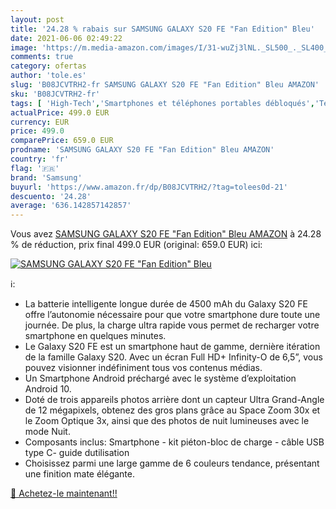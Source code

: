 ```yaml
---
layout: post
title: '24.28 % rabais sur SAMSUNG GALAXY S20 FE "Fan Edition" Bleu'
date: 2021-06-06 02:49:22
image: 'https://m.media-amazon.com/images/I/31-wuZj3lNL._SL500_._SL400_.jpg'
comments: true
category: ofertas
author: 'tole.es'
slug: 'B08JCVTRH2-fr SAMSUNG GALAXY S20 FE "Fan Edition" Bleu AMAZON'
sku: 'B08JCVTRH2-fr'
tags: [ 'High-Tech','Smartphones et téléphones portables débloqués','Téléphones portables et accessoires','samsung', ]
actualPrice: 499.0 EUR
currency: EUR
price: 499.0
comparePrice: 659.0 EUR
prodname: 'SAMSUNG GALAXY S20 FE "Fan Edition" Bleu AMAZON'
country: 'fr'
flag: '🇫🇷'
brand: 'Samsung'
buyurl: 'https://www.amazon.fr/dp/B08JCVTRH2/?tag=tolees0d-21'
descuento: '24.28'
average: '636.142857142857'
---
```


Vous avez [SAMSUNG GALAXY S20 FE "Fan Edition" Bleu AMAZON](https://www.amazon.fr/dp/B08JCVTRH2/?tag=tolees0d-21)  à  24.28 % de réduction, prix final  499.0 EUR (original: 659.0 EUR) ici:

[![SAMSUNG GALAXY S20 FE "Fan Edition" Bleu](https://m.media-amazon.com/images/I/31-wuZj3lNL._SL500_._SL400_.jpg)](https://www.amazon.fr/dp/B08JCVTRH2/?tag=tolees0d-21)

ℹ️:

- La batterie intelligente longue durée de 4500 mAh du Galaxy S20 FE offre l’autonomie nécessaire pour que votre smartphone dure toute une journée. De plus, la charge ultra rapide vous permet de recharger votre smartphone en quelques minutes.
- Le Galaxy S20 FE est un smartphone haut de gamme, dernière itération de la famille Galaxy S20. Avec un écran Full HD+ Infinity-O de 6,5”, vous pouvez visionner indéfiniment tous vos contenus médias.
- Un Smartphone Android préchargé avec le système d’exploitation Android 10.
- Doté de trois appareils photos arrière dont un capteur Ultra Grand-Angle de 12 mégapixels, obtenez des gros plans grâce au Space Zoom 30x et le Zoom Optique 3x, ainsi que des photos de nuit lumineuses avec le mode Nuit.
- Composants inclus: Smartphone - kit piéton-bloc de charge - câble USB type C- guide dutilisation
- Choisissez parmi une large gamme de 6 couleurs tendance, présentant une finition mate élégante.

[🛒 Achetez-le maintenant!!](https://www.amazon.fr/dp/B08JCVTRH2/?tag=tolees0d-21)
